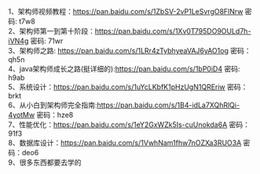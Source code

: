 1、架构师视频教程：https://pan.baidu.com/s/1ZbSV-2vP1LeSvrgO8FlNrw 密码: t7w8  
2、架构师第一到第十阶段：https://pan.baidu.com/s/1Xv0T795DO9OULd7h-iVN4g 密码: 71wr  
3、架构师之路: https://pan.baidu.com/s/1LRr4zTybhyeaVAJ6yAO1og 密码：qh5n  
4、java架构师成长之路(挺详细的):https://pan.baidu.com/s/1bP0iD4 密码: h9ab  
5、系统设计：https://pan.baidu.com/s/1uYcLKbfK1pHzUgN1QREriw 密码：brkt  
6、从小白到架构师完全指南:https://pan.baidu.com/s/1B4-idLa7XQhRlQi-4yotMw 密码：hze8  
7、性能优化：https://pan.baidu.com/s/1eY2GxWZk5Is-cuUnokda6A 密码：91f3  
8、数据库设计：https://pan.baidu.com/s/1VwhNam1fhw7nOZXa3RUO3A 密码：deo6  
9、很多东西都要去学的

